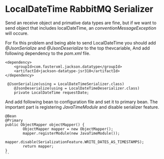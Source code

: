 # LocalDateTime RabbitMQ Serializer

Send an receive object and primative data types are fine, but if we want to send object that includes localDateTime, an _conventionMessageException_ will occure. 

For fix this problem and being able to send LocalDateTime you should add _@JsonSerialize_ and _@JsonDeserialize_ to the top thevcariable, And add following dependency to the _pom.xml_ file.

```
<dependency>
    <groupId>com.fasterxml.jackson.datatype</groupId>
    <artifactId>jackson-datatype-jsr310</artifactId>
</dependency>
```

```
 @JsonSerialize(using = LocalDateTimeSerializer.class)
    @JsonDeserialize(using = LocalDateTimeDeserializer.class)
    private LocalDateTime requestDate;
```
And add following bean to configuration file and set it to primary bean.
The important part is registering _JavaTimeModule_ and disable serializer feature.

```
@Bean
@Primary
public ObjectMapper objectMapper() {
        ObjectMapper mapper = new ObjectMapper();
        mapper.registerModule(new JavaTimeModule());
        mapper.disable(SerializationFeature.WRITE_DATES_AS_TIMESTAMPS);
        return mapper;
}
``
